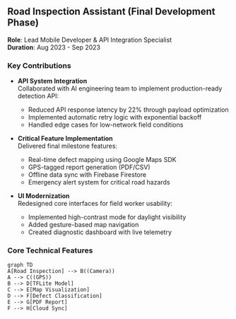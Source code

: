 ## Road Inspection Assistant (Final Development Phase)

**Role**: Lead Mobile Developer & API Integration Specialist  
**Duration**: Aug 2023 - Sep 2023  

### Key Contributions
- **API System Integration**  
  Collaborated with AI engineering team to implement production-ready detection API:
  - Reduced API response latency by 22% through payload optimization
  - Implemented automatic retry logic with exponential backoff
  - Handled edge cases for low-network field conditions

- **Critical Feature Implementation**  
  Delivered final milestone features:
  - Real-time defect mapping using Google Maps SDK
  - GPS-tagged report generation (PDF/CSV)
  - Offline data sync with Firebase Firestore
  - Emergency alert system for critical road hazards

- **UI Modernization**  
  Redesigned core interfaces for field worker usability:
  - Implemented high-contrast mode for daylight visibility
  - Added gesture-based map navigation
  - Created diagnostic dashboard with live telemetry

### Core Technical Features
```mermaid
graph TD
A[Road Inspection] --> B((Camera))
A --> C((GPS))
B --> D[TFLite Model]
C --> E[Map Visualization]
D --> F[Defect Classification]
E --> G[PDF Report]
F --> H[Cloud Sync]
